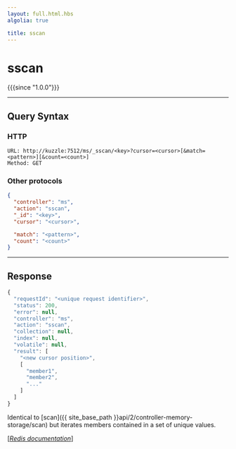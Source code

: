 ```yaml
---
layout: full.html.hbs
algolia: true

title: sscan
---
```


# sscan

{{{since "1.0.0"}}}




---

## Query Syntax

### HTTP

```http
URL: http://kuzzle:7512/ms/_sscan/<key>?cursor=<cursor>[&match=<pattern>][&count=<count>]
Method: GET
```

### Other protocols


```json
{
  "controller": "ms",
  "action": "sscan",
  "_id": "<key>",
  "cursor": "<cursor>",

  "match": "<pattern>",
  "count": "<count>"
}
```

---

## Response

```javascript
{
  "requestId": "<unique request identifier>",
  "status": 200,
  "error": null,
  "controller": "ms",
  "action": "sscan",
  "collection": null,
  "index": null,
  "volatile": null,
  "result": [
    "<new cursor position>",
    [
      "member1",
      "member2",
      "..."
    ]
  ]
}
```

Identical to [scan]({{ site_base_path }}api/2/controller-memory-storage/scan) but iterates members contained in a set of unique values.


[[_Redis documentation_]](https://redis.io/commands/sscan)
